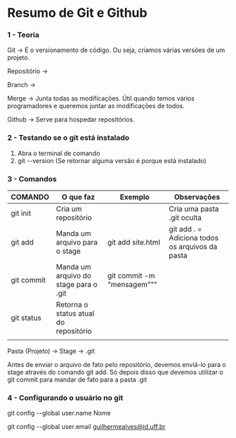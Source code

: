 # Resumo de Git e Github

### 1 - Teoria

Git -> É o versionamento de código. Ou seja, criamos várias versões de um projeto.

Repositório ->

Branch ->

Merge -> Junta todas as modificações. Útil quando temos vários programadores e queremos juntar as modificações de todos.

Github -> Serve para hospedar repositórios.

### 2 - Testando se o git está instalado

1. Abra o terminal de comando
2. git --version (Se retornar alguma versão é porque está instalado)

### 3 - Comandos

| COMANDO    | O que faz                              | Exemplo                    | Observações                                   |
| ---------- | -------------------------------------- | -------------------------- | ----------------------------------------------- |
| git init   | Cria um repositório                   |                            | Cria uma pasta .git oculta                      |
| git add    | Manda um arquivo para o stage          | git add site.html          | git add . = Adiciona todos os arquivos da pasta |
| git commit | Manda um arquivo do stage para o .git  | git commit -m "mensagem""" |                                                 |
| git status | Retorna o status atual do repositório |                            |                                                 |
|            |                                        |                            |                                                 |

Pasta (Projeto) -> Stage -> .git

Antes de enviar o arquivo de fato pelo repositório, devemos enviá-lo para o stage através do comando git add. Só depois disso que devemos utilizar o git commit para mandar de fato para a pasta .git

### 4 - Configurando o usuário no git

git config --global user.name Nome

git config --global user.email guilhermealves@id.uff.br

